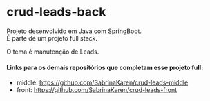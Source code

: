# crud-leads-back
Projeto desenvolvido em Java com SpringBoot.  
É parte de um projeto full stack.  

O tema é manutenção de Leads.

#### Links para os demais repositórios que completam esse projeto full:
- middle: https://github.com/SabrinaKaren/crud-leads-middle
- front: https://github.com/SabrinaKaren/crud-leads-front
